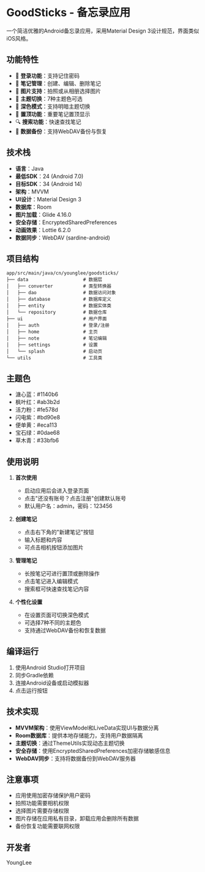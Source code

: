 # GoodSticks - 备忘录应用

一个简洁优雅的Android备忘录应用，采用Material Design 3设计规范，界面类似iOS风格。

## 功能特性

- 🔐 **登录功能**：支持记住密码
- 📝 **笔记管理**：创建、编辑、删除笔记
- 📸 **图片支持**：拍照或从相册选择图片
- 🎨 **主题切换**：7种主题色可选
- 🌙 **深色模式**：支持明暗主题切换
- 📌 **置顶功能**：重要笔记置顶显示
- 🔍 **搜索功能**：快速查找笔记
- 💾 **数据备份**：支持WebDAV备份与恢复

## 技术栈

- **语言**：Java
- **最低SDK**：24 (Android 7.0)
- **目标SDK**：34 (Android 14)
- **架构**：MVVM
- **UI设计**：Material Design 3
- **数据库**：Room
- **图片加载**：Glide 4.16.0
- **安全存储**：EncryptedSharedPreferences
- **动画效果**：Lottie 6.2.0
- **数据同步**：WebDAV (sardine-android)

## 项目结构

```
app/src/main/java/cn/younglee/goodsticks/
├── data                    # 数据层
│   ├── converter           # 类型转换器
│   ├── dao                 # 数据访问对象
│   ├── database            # 数据库定义
│   ├── entity              # 数据实体类
│   └── repository          # 数据仓库
├── ui                      # 用户界面
│   ├── auth                # 登录/注册
│   ├── home                # 主页
│   ├── note                # 笔记编辑
│   ├── settings            # 设置
│   └── splash              # 启动页
└── utils                   # 工具类
```

## 主题色

- 溏心蓝：#1140b6
- 枫叶红：#ab3b2d
- 活力粉：#fe578d
- 闪电紫：#bd90e8
- 便单黄：#eca113
- 宝石绿：#0dae68
- 草木青：#33bfb6

## 使用说明

1. **首次使用**
   - 启动应用后会进入登录页面
   - 点击"还没有账号？点击注册"创建默认账号
   - 默认用户名：admin，密码：123456

2. **创建笔记**
   - 点击右下角的"新建笔记"按钮
   - 输入标题和内容
   - 可点击相机按钮添加图片

3. **管理笔记**
   - 长按笔记可进行置顶或删除操作
   - 点击笔记进入编辑模式
   - 搜索框可快速查找笔记内容

4. **个性化设置**
   - 在设置页面可切换深色模式
   - 可选择7种不同的主题色
   - 支持通过WebDAV备份和恢复数据

## 编译运行

1. 使用Android Studio打开项目
2. 同步Gradle依赖
3. 连接Android设备或启动模拟器
4. 点击运行按钮

## 技术实现

- **MVVM架构**：使用ViewModel和LiveData实现UI与数据分离
- **Room数据库**：提供本地存储能力，支持用户数据隔离
- **主题切换**：通过ThemeUtils实现动态主题切换
- **安全存储**：使用EncryptedSharedPreferences加密存储敏感信息
- **WebDAV同步**：支持将数据备份到WebDAV服务器

## 注意事项

- 应用使用加密存储保护用户密码
- 拍照功能需要相机权限
- 选择图片需要存储权限
- 图片存储在应用私有目录，卸载应用会删除所有数据
- 备份恢复功能需要联网权限

## 开发者
YoungLee
